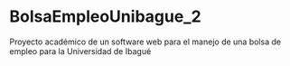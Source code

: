 # BolsaEmpleoUnibague_2
Proyecto académico de un software web para el manejo de una bolsa de empleo para la Universidad de Ibagué
